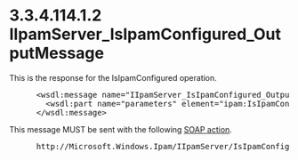 <html dir="LTR" xmlns:mshelp="http://msdn.microsoft.com/mshelp" xmlns:ddue="http://ddue.schemas.microsoft.com/authoring/2003/5" xmlns:xlink="http://www.w3.org/1999/xlink" xmlns:tool="http://www.microsoft.com/tooltip">
 <body>
 <div id="header">
 <h1 class="heading">3.3.4.114.1.2 IIpamServer_IsIpamConfigured_OutputMessage</h1>
 </div>
 <div id="mainSection">
 <div id="mainBody">
 <div id="allHistory" class="saveHistory"></div>
 <div id="sectionSection0" class="section" name="collapseableSection">
 

<p>This is the response for the IsIpamConfigured operation.</p>

<dl>
<dd>
<div><pre> &lt;wsdl:message name=&quot;IIpamServer_IsIpamConfigured_OutputMessage&quot;&gt;
   &lt;wsdl:part name=&quot;parameters&quot; element=&quot;ipam:IsIpamConfiguredResponse&quot; /&gt;
 &lt;/wsdl:message&gt;
</pre></div>
</dd></dl>

<p>This message MUST be sent with the following <a href="21b4a631-8f28-420f-822f-c5f879d5046e.md#gt_c1358651-96c1-4ce0-8e1f-b0b7a94145e3">SOAP action</a>.</p>

<dl>
<dd>
<div><pre> http://Microsoft.Windows.Ipam/IIpamServer/IsIpamConfiguredResponse
</pre></div>
</dd></dl>


 </div>
 </div>
 </div>
 </body>
</html>